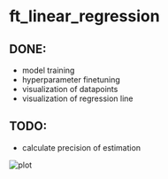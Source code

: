 # ft_linear_regression
## DONE:
* model training
* hyperparameter finetuning
* visualization of datapoints
* visualization of regression line

## TODO:
* calculate precision of estimation

![plot](https://github.com/42-projects-abied-ch/ft_linear_regression/assets/136271426/4f351966-f0d0-4ea8-883e-019f53f29ffc)

